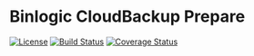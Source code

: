 # Binlogic CloudBackup Prepare
[![License](https://img.shields.io/badge/license-Apache%202.0-blue.svg)](https://github.com/cweill/gotests/blob/master/LICENSE) [![Build Status](https://travis-ci.org/binlogicinc/cloudbackup-prepare.svg?branch=master)](https://travis-ci.org/binlogicinc/cloudbackup-prepare) [![Coverage Status](https://coveralls.io/repos/github/binlogicinc/cloudbackup-prepare/badge.svg?branch=master)](https://coveralls.io/github/binlogicinc/cloudbackup-prepare?branch=master)

